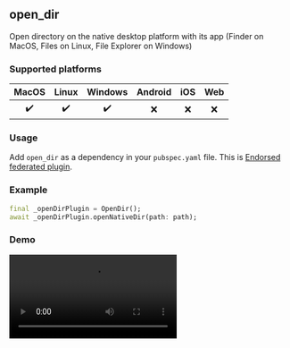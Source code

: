 ## open_dir

Open directory on the native desktop platform with its app (Finder on MacOS, Files on Linux, File Explorer on Windows)

### Supported platforms

MacOS | Linux | Windows | Android | iOS | Web |
| :-: | :---: | :-----: | :-----: | :-----: | :-----: |
| ✔️  |  ✔️   |   ✔️    |   ❌️️    |   ❌️️    |   ❌️️    |

### Usage

Add `open_dir` as a dependency in your `pubspec.yaml` file. This is [Endorsed federated plugin](https://docs.flutter.dev/development/packages-and-plugins/developing-packages#endorsed-federated-plugin).

### Example

```dart
final _openDirPlugin = OpenDir();
await _openDirPlugin.openNativeDir(path: path);
```

### Demo

<video src="https://user-images.githubusercontent.com/29337364/229332980-eb111200-b13a-44b6-8f56-a1793b24d863.mp4" />
